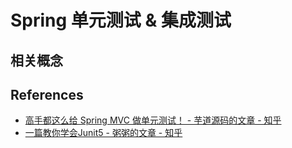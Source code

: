 # Spring 单元测试 & 集成测试


<!--more-->

## 相关概念

## References

* [高手都这么给 Spring MVC 做单元测试！ - 芋道源码的文章 - 知乎](https://zhuanlan.zhihu.com/p/84507573)
* [一篇教你学会Junit5 - 粥粥的文章 - 知乎](https://zhuanlan.zhihu.com/p/55648107)
